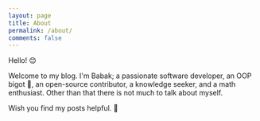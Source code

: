 ```yaml
---
layout: page
title: About
permalink: /about/
comments: false
---
```


Hello! 😊

Welcome to my blog. I'm Babak; a passionate software developer, an OOP bigot
😬, an open-source contributor, a knowledge seeker, and a math enthusiast. Other than that there is not much to talk about myself.

Wish you find my posts helpful. 🍏
